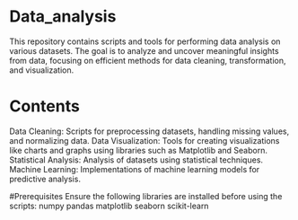 ﻿# Data_analysis
This repository contains scripts and tools for performing data analysis on various datasets. The goal is to analyze and uncover meaningful insights from data, focusing on efficient methods for data cleaning, transformation, and visualization.

# Contents
Data Cleaning: Scripts for preprocessing datasets, handling missing values, and normalizing data.
Data Visualization: Tools for creating visualizations like charts and graphs using libraries such as Matplotlib and Seaborn.
Statistical Analysis: Analysis of datasets using statistical techniques.
Machine Learning: Implementations of machine learning models for predictive analysis.

#Prerequisites
Ensure the following libraries are installed before using the scripts:
numpy
pandas
matplotlib
seaborn
scikit-learn
